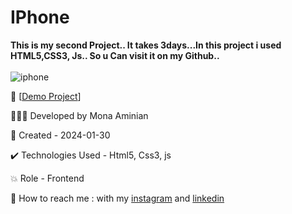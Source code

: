 # IPhone
**This is my second Project.. It takes 3days...In this project i used HTML5,CSS3, Js.. So u Can visit it on my Github..**
<br></br>
 ![iphone](https://github.com/Moniia/IPhone/assets/155805252/bbb54457-3aab-4c69-ac56-b9635b8bb975)


🔗 [[Demo Project](https://moniia.github.io/Lottory-Form/)]

👩🏻‍💻 Developed by Mona Aminian

📆 Created - 2024-01-30

✔️ Technologies Used - Html5, Css3, js

💥 Role - Frontend

📲 How to reach me : with my [instagram](https://www.instagram.com/mona.aminian.web) and [linkedin](https://www.linkedin.com/in/mona-aminian-119427169)
